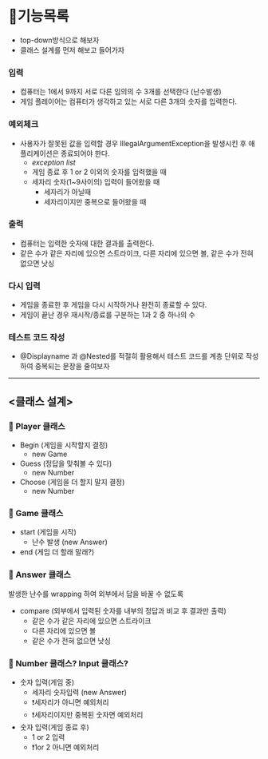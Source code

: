 # 🚀기능목록

- top-down방식으로 해보자
- 클래스 설계를 먼저 해보고 들어가자

### 입력
- 컴퓨터는 1에서 9까지 서로 다른 임의의 수 3개를 선택한다 (난수발생)
- 게임 플레이어는 컴퓨터가 생각하고 있는 서로 다른 3개의 숫자를 입력한다.

### 예외체크
- 사용자가 잘못된 값을 입력할 경우 IllegalArgumentException을 발생시킨 후 애플리케이션은 종료되어야 한다.
  - _exception list_
  - 게임 종료 후 1 or 2 이외의 숫자를 입력했을 때
  - 세자리 숫자(1~9사이의) 입력이 들어왔을 때
    - 세자리가 아닐때
    - 세자리이지만 중복으로 들어왔을 때 

### 출력
- 컴퓨터는 입력한 숫자에 대한 결과를 출력한다.
- 같은 수가 같은 자리에 있으면 스트라이크, 다른 자리에 있으면 볼, 같은 수가 전혀 없으면 낫싱

### 다시 입력
- 게임을 종료한 후 게임을 다시 시작하거나 완전히 종료할 수 있다.
- 게임이 끝난 경우 재시작/종료를 구분하는 1과 2 중 하나의 수

### 테스트 코드 작성
- @Displayname 과 @Nested를 적절히 활용해서 테스트 코드를 계층 단위로 작성하여 중복되는 문장을 줄여보자

---

## <클래스 설계>
### 🍄 Player 클래스

- Begin (게임을 시작할지 결정)
  - new Game
- Guess (정답을 맞춰볼 수 있다)
  - new Number
- Choose (게임을 더 할지 말지 결정)
  - new Number

### 🍄 Game 클래스

- start (게임을 시작)
  - 난수 발생 (new Answer)
- end (게임 더 할래 말래?)


### 🍄 Answer 클래스

발생한 난수를 wrapping 하여 외부에서 답을 바꿀 수 없도록

- compare (외부에서 입력된 숫자를 내부의 정답과 비교 후 결과만 출력)
  - 같은 수가 같은 자리에 있으면 스트라이크
  - 다른 자리에 있으면 볼
  - 같은 수가 전혀 없으면 낫싱

### 🍄 Number 클래스? Input 클래스?

- 숫자 입력(게임 중)
  - 세자리 숫자입력 (new Answer)
  - ❗세자리가 아니면 예외처리
  - ❗세자리이지만 중복된 숫자면 예외처리
- 숫자 입력(게임 종료 후)
  - 1 or 2 입력
  - ❗1or 2 아니면 예외처리